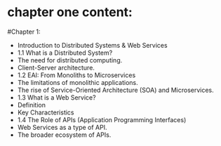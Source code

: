 # chapter one content:
#Chapter 1:
- Introduction to Distributed Systems & Web Services
- 1.1 What is a Distributed System?
- The need for distributed computing.
- Client-Server architecture.
- 1.2 EAI: From Monoliths to Microservices
- The limitations of monolithic applications.
- The rise of Service-Oriented Architecture (SOA) and Microservices.
- 1.3 What is a Web Service?
- Definition
- Key Characteristics
- 1.4 The Role of APIs (Application Programming Interfaces)
- Web Services as a type of API.
- The broader ecosystem of APIs.
